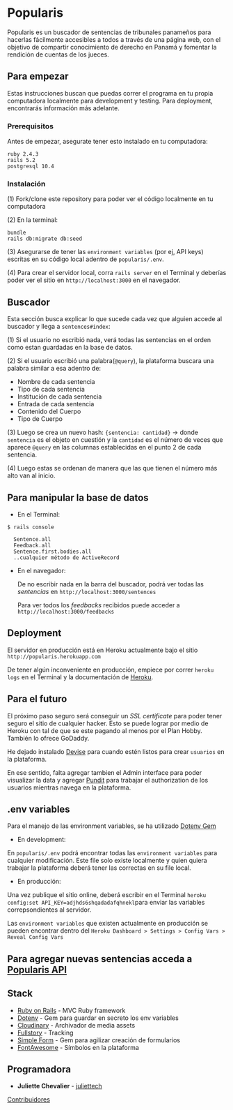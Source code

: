 # Popularis

Popularis es un buscador de sentencias de tribunales panameños para hacerlas fácilmente accesibles a todos a través de una página web, con el objetivo de compartir conocimiento de derecho en Panamá y fomentar la rendición de cuentas de los jueces.

## Para empezar

Estas instrucciones buscan que puedas correr el programa en tu propia computadora localmente para development y testing. Para deployment, encontrarás información más adelante.

### Prerequisitos

Antes de empezar, asegurate tener esto instalado en tu computadora:

```
ruby 2.4.3
rails 5.2
postgresql 10.4
```

### Instalación

(1) Fork/clone este repository para poder ver el código localmente en tu computadora <br>

(2) En la terminal:

```
bundle
rails db:migrate db:seed
```

(3) Asegurarse de tener las `environment variables` (por ej, API keys) escritas en su código local adentro de `popularis/.env`.

(4) Para crear el servidor local, corra `rails server` en el Terminal y deberías poder ver el sitio en <code>http://localhost:3000</code> en el navegador.

## Buscador

Esta sección busca explicar lo que sucede cada vez que alguien accede al buscador y llega a `sentences#index`:

(1) Si el usuario no escribió nada, verá todas las sentencias en el orden como estan guardadas en la base de datos.

(2) Si el usuario escribió una palabra(`@query`), la plataforma buscara una palabra similar a esa adentro de:

 * Nombre de cada sentencia
 * Tipo de cada sentencia
 * Institución de cada sentencia
 * Entrada de cada sentencia
 * Contenido del Cuerpo
 * Tipo de Cuerpo

(3) Luego se crea un nuevo hash: `{sentencia: cantidad}` -> donde `sentencia` es el objeto en cuestión y la `cantidad` es el número de veces que aparece `@query` en las columnas establecidas en el punto 2 de cada sentencia.

(4) Luego estas se ordenan de manera que las que tienen el número más alto van al inicio.

## Para manipular la base de datos

* En el Terminal:

```
$ rails console

  Sentence.all
  Feedback.all
  Sentence.first.bodies.all
  ..cualquier método de ActiveRecord
```

* En el navegador:

  De no escribir nada en la barra del buscador, podrá ver todas las *sentencias* en `http://localhost:3000/sentences`

  Para ver todos los *feedbacks* recibidos puede acceder a `http://localhost:3000/feedbacks`

## Deployment

El servidor en producción está en Heroku actualmente bajo el sitio `http://popularis.herokuapp.com` <br>

De tener algún inconveniente en producción, empiece por correr `heroku logs` en el Terminal y la documentación de [Heroku](https://devcenter.heroku.com/).

## Para el futuro

El próximo paso seguro será conseguir un _SSL certificate_ para poder tener seguro el sitio de cualquier hacker. Esto se puede lograr por medio de Heroku con tal de que se este pagando al menos por el Plan Hobby. También lo ofrece GoDaddy.

He dejado instalado [Devise](https://github.com/plataformatec/devise) para cuando estén listos para crear `usuarios` en la plataforma.

En ese sentido, falta agregar tambien el Admin interface para poder visualizar la data y agregar [Pundit](https://github.com/varvet/pundit) para trabajar el authorization de los usuarios mientras navega en la plataforma.

## .env variables

Para el manejo de las environment variables, se ha utilizado [Dotenv Gem](https://github.com/bkeepers/dotenv)

* En development:

En `popularis/.env` podrá encontrar todas las `environment variables` para cualquier modificación. Este file solo existe localmente y quien quiera trabajar la plataforma deberá tener las correctas en su file local.

* En producción:

Una vez publique el sitio online, deberá escribir en el Terminal `heroku config:set API_KEY=adjhds6shqadadafqhnekl`para enviar las variables correpsondientes al servidor.

Las `environment variables` que existen actualmente en producción se pueden encontrar dentro del `Heroku Dashboard > Settings > Config Vars > Reveal Config Vars`

## Para agregar nuevas sentencias acceda a [Popularis API](https://github.com/juliet-tech/popularis-api)

## Stack

* [Ruby on Rails](https://guides.rubyonrails.org/getting_started.html) - MVC Ruby framework
* [Dotenv](https://github.com/bkeepers/dotenv) - Gem para guardar en secreto los env variables
* [Cloudinary](https://cloudinary.com/) - Archivador de  media assets
* [Fullstory](https://www.fullstory.com/) - Tracking
* [Simple Form](https://github.com/plataformatec/simple_form) - Gem para agilizar creación de formularios
* [FontAwesome](https://fontawesome.com/) - Símbolos en la plataforma

## Programadora

* **Juliette Chevalier** - [juliettech](https://github.com/juliet-tech)

[Contribuidores](https://github.com/your/project/contributors)

